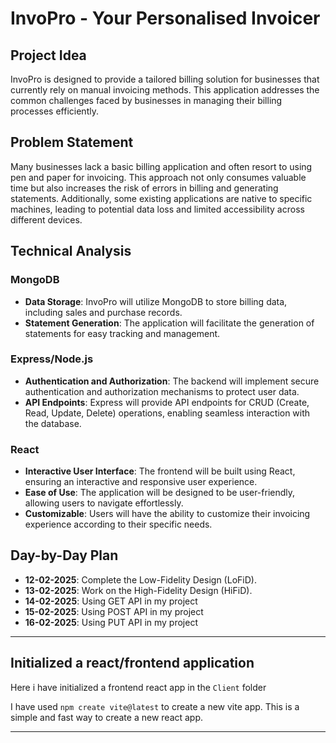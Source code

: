 # InvoPro - Your Personalised Invoicer

## Project Idea

InvoPro is designed to provide a tailored billing solution for businesses that currently rely on manual invoicing methods. This application addresses the common challenges faced by businesses in managing their billing processes efficiently.

## Problem Statement

Many businesses lack a basic billing application and often resort to using pen and paper for invoicing. This approach not only consumes valuable time but also increases the risk of errors in billing and generating statements. Additionally, some existing applications are native to specific machines, leading to potential data loss and limited accessibility across different devices.

## Technical Analysis

### MongoDB

- **Data Storage**: InvoPro will utilize MongoDB to store billing data, including sales and purchase records.
- **Statement Generation**: The application will facilitate the generation of statements for easy tracking and management.

### Express/Node.js

- **Authentication and Authorization**: The backend will implement secure authentication and authorization mechanisms to protect user data.
- **API Endpoints**: Express will provide API endpoints for CRUD (Create, Read, Update, Delete) operations, enabling seamless interaction with the database.

### React

- **Interactive User Interface**: The frontend will be built using React, ensuring an interactive and responsive user experience.
- **Ease of Use**: The application will be designed to be user-friendly, allowing users to navigate effortlessly.
- **Customizable**: Users will have the ability to customize their invoicing experience according to their specific needs.

## Day-by-Day Plan

- **12-02-2025**: Complete the Low-Fidelity Design (LoFiD).
- **13-02-2025**: Work on the High-Fidelity Design (HiFiD).
- **14-02-2025**: Using GET API in my project
- **15-02-2025**: Using POST API in my project
- **16-02-2025**: Using PUT API in my project

---

## Initialized a react/frontend application

Here i have initialized a frontend react app in the `Client` folder

I have used `npm create vite@latest` to create a new vite app. This is a simple and fast way to create a new react app.

---
